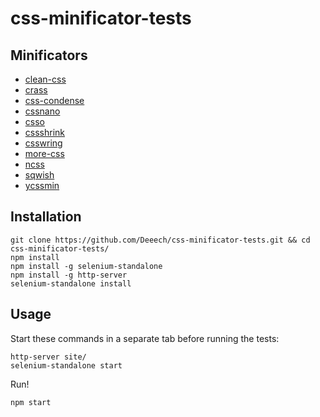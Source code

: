 # css-minificator-tests

## Minificators

* [clean-css](https://github.com/GoalSmashers/clean-css)
* [crass](https://github.com/mattbasta/crass)
* [css-condense](https://github.com/rstacruz/css-condense)
* [cssnano](https://github.com/ben-eb/cssnano)
* [csso](https://github.com/css/csso)
* [cssshrink](https://github.com/stoyan/cssshrink)
* [csswring](https://github.com/hail2u/node-csswring)
* [more-css](https://github.com/army8735/more)
* [ncss](https://github.com/kurakin/ncss)
* [sqwish](https://github.com/ded/sqwish)
* [ycssmin](https://github.com/yui/ycssmin)


## Installation

```
git clone https://github.com/Deeech/css-minificator-tests.git && cd css-minificator-tests/
npm install
npm install -g selenium-standalone
npm install -g http-server
selenium-standalone install
```

## Usage
Start these commands in a separate tab before running the tests:
```
http-server site/
selenium-standalone start
```

Run!
```
npm start
```
